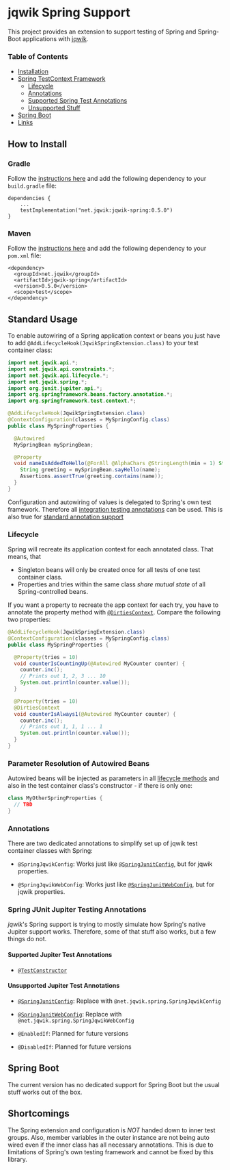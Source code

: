 # jqwik Spring Support

This project provides an extension to support testing of Spring and Spring-Boot applications with [jqwik](https://jqwik.net).

<!-- use `doctoc --maxlevel 3 README.md` to recreate the TOC -->
<!-- START doctoc generated TOC please keep comment here to allow auto update -->
<!-- DON'T EDIT THIS SECTION, INSTEAD RE-RUN doctoc TO UPDATE -->
### Table of Contents  

- [Installation](#installation)
- [Spring TestContext Framework](#spring-testcontext-framework)
  - [Lifecycle](#lifecycle)
  - [Annotations](#annotations)
  - [Supported Spring Test Annotations](#supported-spring-test-annotations)
  - [Unsupported Stuff](#unsupported-stuff)
- [Spring Boot](#spring-boot)
- [Links](#links)

<!-- END doctoc generated TOC please keep comment here to allow auto update -->

## How to Install

### Gradle

Follow the 
[instructions here](https://jqwik.net/docs/current/user-guide.html#gradle)
and add the following dependency to your `build.gradle` file:

```
dependencies {
    ...
    testImplementation("net.jqwik:jqwik-spring:0.5.0")
}
```

### Maven

Follow the 
[instructions here](https://jqwik.net/docs/current/user-guide.html#maven)
and add the following dependency to your `pom.xml` file:

```
<dependency>
  <groupId>net.jqwik</groupId>
  <artifactId>jqwik-spring</artifactId>
  <version>0.5.0</version>
  <scope>test</scope>
</dependency>
```


## Standard Usage

To enable autowiring of a Spring application context or beans you just have to
add `@AddLifecycleHook(JqwikSpringExtension.class)` to your test container class:

```java
import net.jqwik.api.*;
import net.jqwik.api.constraints.*;
import net.jqwik.api.lifecycle.*;
import net.jqwik.spring.*;
import org.junit.jupiter.api.*;
import org.springframework.beans.factory.annotation.*;
import org.springframework.test.context.*;

@AddLifecycleHook(JqwikSpringExtension.class)
@ContextConfiguration(classes = MySpringConfig.class)
public class MySpringProperties {

  @Autowired
  MySpringBean mySpringBean;

  @Property
  void nameIsAddedToHello(@ForAll @AlphaChars @StringLength(min = 1) String name) {
    String greeting = mySpringBean.sayHello(name);
    Assertions.assertTrue(greeting.contains(name));
  }
}
```

Configuration and autowiring of values is delegated to Spring's own test framework. Therefore all 
[integration testing annotations](https://docs.spring.io/spring-framework/docs/current/spring-framework-reference/testing.html#integration-testing-annotations-spring)
can be used. This is also true for 
[standard annotation support](https://docs.spring.io/spring-framework/docs/current/spring-framework-reference/testing.html#integration-testing-annotations-standard)

### Lifecycle

Spring will recreate its application context for each annotated class.
That means, that

- Singleton beans will only be created once for all tests of one test container class. 
- Properties and tries within the same class _share mutual state_ of all Spring-controlled beans. 

If you want a property to recreate the app context for each try, you have to annotate
the property method with 
[`@DirtiesContext`](https://docs.spring.io/spring-framework/docs/current/spring-framework-reference/testing.html#spring-testing-annotation-dirtiescontext). 
Compare the following two properties:

```java
@AddLifecycleHook(JqwikSpringExtension.class)
@ContextConfiguration(classes = MySpringConfig.class)
public class MySpringProperties {

  @Property(tries = 10)
  void counterIsCountingUp(@Autowired MyCounter counter) {
    counter.inc();
    // Prints out 1, 2, 3 ... 10
    System.out.println(counter.value());
  }

  @Property(tries = 10)
  @DirtiesContext
  void counterIsAlways1(@Autowired MyCounter counter) {
    counter.inc();
    // Prints out 1, 1, 1 ... 1
    System.out.println(counter.value());
  }
}
```

### Parameter Resolution of Autowired Beans 

Autowired beans will be injected as parameters in all 
[lifecycle methods](https://jqwik.net/docs/current/user-guide.html#annotated-lifecycle-methods)
and also in the test container class's constructor - if there is only one:

```java
class MyOtherSpringProperties {
  // TBD
}
```

### Annotations

There are two dedicated annotations to simplify set up of jqwik test container
classes with Spring:

- `@SpringJqwikConfig`: Works just like
  [`@SpringJunitConfig`](https://docs.spring.io/spring-framework/docs/current/spring-framework-reference/testing.html#integration-testing-annotations-junit-jupiter-springjunitconfig),
  but for jqwik properties.

- `@SpringJqwikWebConfig`: Works just like
  [`@SpringJunitWebConfig`](https://docs.spring.io/spring-framework/docs/current/spring-framework-reference/testing.html#integration-testing-annotations-junit-jupiter-springjunitwebconfig),
  but for jqwik properties.

### Spring JUnit Jupiter Testing Annotations

_jqwik_'s Spring support is trying to mostly simulate how Spring's native
Jupiter support works. Therefore, some of that stuff also works, but a few things do not.

#### Supported Jupiter Test Annotations

- [`@TestConstructor`](https://docs.spring.io/spring-framework/docs/current/spring-framework-reference/testing.html#integration-testing-annotations-testconstructor)

#### Unsupported Jupiter Test Annotations

- [`@SpringJunitConfig`](https://docs.spring.io/spring-framework/docs/current/spring-framework-reference/testing.html#integration-testing-annotations-junit-jupiter-springjunitconfig): Replace with `@net.jqwik.spring.SpringJqwikConfig`
 
- [`@SpringJunitWebConfig`](https://docs.spring.io/spring-framework/docs/current/spring-framework-reference/testing.html#integration-testing-annotations-junit-jupiter-springjunitwebconfig): Replace with `@net.jqwik.spring.SpringJqwikWebConfig` 

- `@EnabledIf`: Planned for future versions

- `@DisabledIf`: Planned for future versions

## Spring Boot

The current version has no dedicated support for Spring Boot but the usual stuff
works out of the box.

## Shortcomings

The Spring extension and configuration is _NOT_ handed down to inner test groups.
Also, member variables in the outer instance are not being auto wired
even if the inner class has all necessary annotations.
This is due to limitations of Spring's own testing framework and cannot be fixed
by this library.



